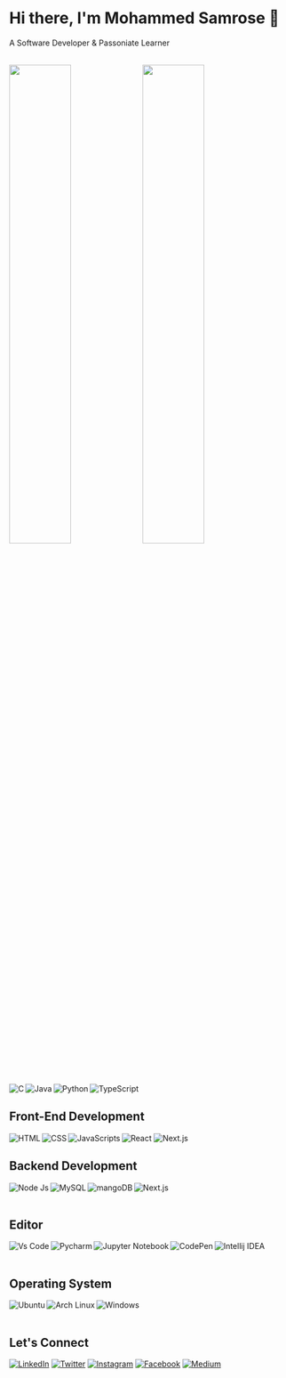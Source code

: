 # Hi there, I'm Mohammed Samrose 👋
<p>A Software Developer & Passoniate Learner</p>
<br>

<img align="left" width="47%" src="https://github-readme-stats.vercel.app/api?username=samrosemohammed&theme=dark&show_icons=true&v=1"/>

<img align="left" width="47%" src="https://github-readme-stats.vercel.app/api/top-langs/?username=samrosemohammed&layout=compact"/>

<img align="left" alt="C" src="https://img.shields.io/badge/c-%2300599C.svg?style=for-the-badge&logo=c&logoColor=white" />
<img align="left" alt="Java" src="https://img.shields.io/badge/java-%23ED8B00.svg?style=for-the-badge&logo=openjdk&logoColor=white" />
<img align="left"  alt="Python" src="https://img.shields.io/badge/python-3670A0?style=for-the-badge&logo=python&logoColor=ffdd54" />
<img alt="TypeScript" src="https://img.shields.io/badge/typescript-%23007ACC.svg?style=for-the-badge&logo=typescript&logoColor=white" />
<br>

## Front-End Development
<img align="left" alt="HTML" src="https://img.shields.io/badge/html5-%23E34F26.svg?style=for-the-badge&logo=html5&logoColor=white" />
<img align="left" alt="CSS" src="https://img.shields.io/badge/javascript-%23323330.svg?style=for-the-badge&logo=javascript&logoColor=%23F7DF1E" />
<img align="left" alt="JavaScripts" src="https://img.shields.io/badge/css3-%231572B6.svg?style=for-the-badge&logo=css3&logoColor=white" />
<img alt="React" src="https://img.shields.io/badge/react-%2320232a.svg?style=for-the-badge&logo=react&logoColor=%2361DAFB" />
<img alt="Next.js" src="https://img.shields.io/badge/Next.js-%2320232A.svg?style=for-the-badge&logo=next.js&logoColor=white" />
<br>

## Backend Development
<img align="left" alt="Node Js" src="https://img.shields.io/badge/node.js-6DA55F?style=for-the-badge&logo=node.js&logoColor=white" />
<img align="left" alt="MySQL" src="https://img.shields.io/badge/mysql-%2300f.svg?style=for-the-badge&logo=mysql&logoColor=white" />
<img align="left" alt="mangoDB" src="https://img.shields.io/badge/MongoDB-%234ea94b.svg?style=for-the-badge&logo=mongodb&logoColor=white" />
<img alt="Next.js" src="https://img.shields.io/badge/Next.js-%2320232A.svg?style=for-the-badge&logo=next.js&logoColor=white" />
<br><br>

## Editor
<img align="left" alt="Vs Code" src="https://img.shields.io/badge/Visual%20Studio%20Code-0078d7.svg?style=for-the-badge&logo=visual-studio-code&logoColor=white" />
<img align="left" alt="Pycharm" src="https://img.shields.io/badge/pycharm-143?style=for-the-badge&logo=pycharm&logoColor=black&color=black&labelColor=green" />
<img align="left" alt="Jupyter Notebook" src="https://img.shields.io/badge/jupyter-%23FA0F00.svg?style=for-the-badge&logo=jupyter&logoColor=white" />
<img align="left" alt="CodePen" src="https://img.shields.io/badge/CodePen-white?style=for-the-badge&logo=codepen&logoColor=black" />
<img align="left" alt="Intellij IDEA" src="https://img.shields.io/badge/IntelliJIDEA-000000.svg?style=for-the-badge&logo=intellij-idea&logoColor=white" />
<br><br>

## Operating System
<img align="left" alt="Ubuntu" src="https://img.shields.io/badge/Ubuntu-E95420?style=for-the-badge&logo=ubuntu&logoColor=white" />
<img align="left" alt="Arch Linux" src="https://img.shields.io/badge/Arch%20Linux-1793D1?logo=arch-linux&logoColor=fff&style=for-the-badge" />
<img align="left" alt="Windows" src="https://img.shields.io/badge/Windows-0078D6?style=for-the-badge&logo=windows&logoColor=white" />
<br><br>

## Let's Connect
<a href="https://www.linkedin.com/in/mohammed-samrose/" target="_blank"><img alt="LinkedIn" src="https://img.shields.io/badge/linkedin-%230077B5.svg?style=for-the-badge&logo=linkedin&logoColor=white" ></a>
<a href="https://twitter.com/MohammedSamrose" target="_blank"><img alt="Twitter" src="https://img.shields.io/badge/Twitter-%231DA1F2.svg?style=for-the-badge&logo=Twitter&logoColor=white" ></a>
<a href="https://www.instagram.com/bekey_9/" target="_blank"><img alt="Instagram" src="https://img.shields.io/badge/Instagram-%23E4405F.svg?style=for-the-badge&logo=Instagram&logoColor=white" ></a>
<a href="https://www.facebook.com/profile.php?id=100069831617699" target="_blank"><img alt="Facebook" src="https://img.shields.io/badge/Facebook-%231877F2.svg?style=for-the-badge&logo=Facebook&logoColor=white" ></a>
<a href="https://www.facebook.com/profile.php?id=100069831617699" target="_blank"><img alt="Medium" src="https://img.shields.io/badge/Medium-12100E?style=for-the-badge&logo=medium&logoColor=white" ></a>
